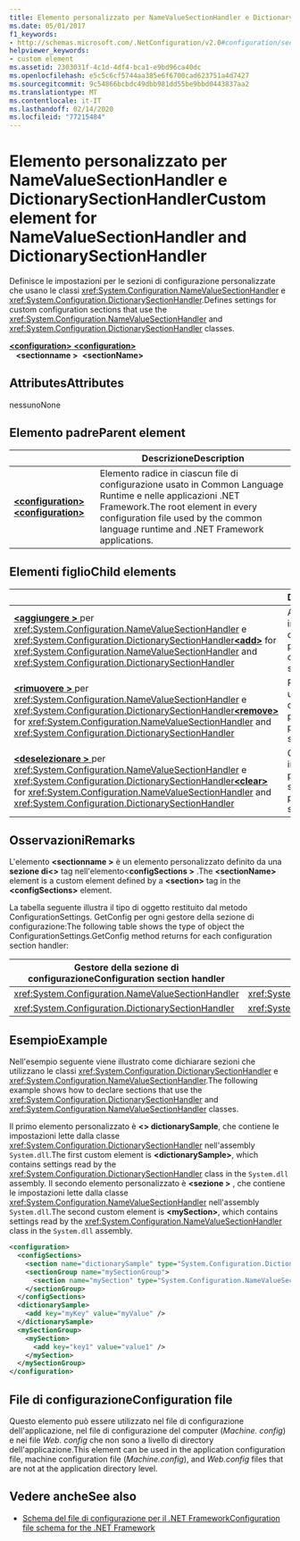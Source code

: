 ```yaml
---
title: Elemento personalizzato per NameValueSectionHandler e DictionarySectionHandler
ms.date: 05/01/2017
f1_keywords:
- http://schemas.microsoft.com/.NetConfiguration/v2.0#configuration/sectionName
helpviewer_keywords:
- custom element
ms.assetid: 2303031f-4c1d-4df4-bca1-e9bd96ca40dc
ms.openlocfilehash: e5c5c6cf5744aa385e6f6700cad623751a4d7427
ms.sourcegitcommit: 9c54866bcbdc49dbb981dd55be9bbd0443837aa2
ms.translationtype: MT
ms.contentlocale: it-IT
ms.lasthandoff: 02/14/2020
ms.locfileid: "77215484"
---
```

# <a name="custom-element-for-namevaluesectionhandler-and-dictionarysectionhandler"></a><span data-ttu-id="b1c4a-102">Elemento personalizzato per NameValueSectionHandler e DictionarySectionHandler</span><span class="sxs-lookup"><span data-stu-id="b1c4a-102">Custom element for NameValueSectionHandler and DictionarySectionHandler</span></span>

<span data-ttu-id="b1c4a-103">Definisce le impostazioni per le sezioni di configurazione personalizzate che usano le classi <xref:System.Configuration.NameValueSectionHandler> e <xref:System.Configuration.DictionarySectionHandler>.</span><span class="sxs-lookup"><span data-stu-id="b1c4a-103">Defines settings for custom configuration sections that use the <xref:System.Configuration.NameValueSectionHandler> and <xref:System.Configuration.DictionarySectionHandler> classes.</span></span>

<span data-ttu-id="b1c4a-104">[ **\<configuration>** ](configuration-element.md)</span><span class="sxs-lookup"><span data-stu-id="b1c4a-104">[**\<configuration>**](configuration-element.md)</span></span>\
<span data-ttu-id="b1c4a-105">&nbsp;&nbsp; **\<sectionname >**</span><span class="sxs-lookup"><span data-stu-id="b1c4a-105">&nbsp;&nbsp;**\<sectionName>**</span></span>

## <a name="attributes"></a><span data-ttu-id="b1c4a-106">Attributes</span><span class="sxs-lookup"><span data-stu-id="b1c4a-106">Attributes</span></span>

<span data-ttu-id="b1c4a-107">nessuno</span><span class="sxs-lookup"><span data-stu-id="b1c4a-107">None</span></span>

## <a name="parent-element"></a><span data-ttu-id="b1c4a-108">Elemento padre</span><span class="sxs-lookup"><span data-stu-id="b1c4a-108">Parent element</span></span>

|     | <span data-ttu-id="b1c4a-109">Descrizione</span><span class="sxs-lookup"><span data-stu-id="b1c4a-109">Description</span></span> |
| --- | ----------- |
| [<span data-ttu-id="b1c4a-110"> **\<configuration>** </span><span class="sxs-lookup"><span data-stu-id="b1c4a-110">**\<configuration>**</span></span>](configuration-element.md) | <span data-ttu-id="b1c4a-111">Elemento radice in ciascun file di configurazione usato in Common Language Runtime e nelle applicazioni .NET Framework.</span><span class="sxs-lookup"><span data-stu-id="b1c4a-111">The root element in every configuration file used by the common language runtime and .NET Framework applications.</span></span> |

## <a name="child-elements"></a><span data-ttu-id="b1c4a-112">Elementi figlio</span><span class="sxs-lookup"><span data-stu-id="b1c4a-112">Child elements</span></span>

|     | <span data-ttu-id="b1c4a-113">Descrizione</span><span class="sxs-lookup"><span data-stu-id="b1c4a-113">Description</span></span> |
| --- | ----------- |
| <span data-ttu-id="b1c4a-114">[ **\<aggiungere >** ](add-element-for-custom-2.md) per <xref:System.Configuration.NameValueSectionHandler> e <xref:System.Configuration.DictionarySectionHandler></span><span class="sxs-lookup"><span data-stu-id="b1c4a-114">[**\<add>**](add-element-for-custom-2.md) for <xref:System.Configuration.NameValueSectionHandler> and <xref:System.Configuration.DictionarySectionHandler></span></span>  | <span data-ttu-id="b1c4a-115">Aggiunge le impostazioni dell'applicazione personalizzata.</span><span class="sxs-lookup"><span data-stu-id="b1c4a-115">Adds custom application settings.</span></span> |
| <span data-ttu-id="b1c4a-116">[ **\<rimuovere >** ](remove-element-for-custom-2.md) per <xref:System.Configuration.NameValueSectionHandler> e <xref:System.Configuration.DictionarySectionHandler></span><span class="sxs-lookup"><span data-stu-id="b1c4a-116">[**\<remove>**](remove-element-for-custom-2.md) for <xref:System.Configuration.NameValueSectionHandler> and <xref:System.Configuration.DictionarySectionHandler></span></span> | <span data-ttu-id="b1c4a-117">Rimuove un'impostazione definita in precedenza.</span><span class="sxs-lookup"><span data-stu-id="b1c4a-117">Removes a previously defined setting.</span></span> |
| <span data-ttu-id="b1c4a-118">[ **\<deselezionare >** ](clear-element-for-custom-2.md) per <xref:System.Configuration.NameValueSectionHandler> e <xref:System.Configuration.DictionarySectionHandler></span><span class="sxs-lookup"><span data-stu-id="b1c4a-118">[**\<clear>**](clear-element-for-custom-2.md) for <xref:System.Configuration.NameValueSectionHandler> and <xref:System.Configuration.DictionarySectionHandler></span></span> | <span data-ttu-id="b1c4a-119">Cancella tutte le impostazioni definite in precedenza in una sezione.</span><span class="sxs-lookup"><span data-stu-id="b1c4a-119">Clears all previously defined settings in a section.</span></span> |

## <a name="remarks"></a><span data-ttu-id="b1c4a-120">Osservazioni</span><span class="sxs-lookup"><span data-stu-id="b1c4a-120">Remarks</span></span>

<span data-ttu-id="b1c4a-121">L'elemento **\<sectionname >** è un elemento personalizzato definito da una **sezione di\<>** tag nell'elemento\<**configSections >** .</span><span class="sxs-lookup"><span data-stu-id="b1c4a-121">The **\<sectionName>** element is a custom element defined by a **\<section>** tag in the **\<configSections>** element.</span></span>

<span data-ttu-id="b1c4a-122">La tabella seguente illustra il tipo di oggetto restituito dal metodo ConfigurationSettings. GetConfig per ogni gestore della sezione di configurazione:</span><span class="sxs-lookup"><span data-stu-id="b1c4a-122">The following table shows the type of object the ConfigurationSettings.GetConfig method returns for each configuration section handler:</span></span>

| <span data-ttu-id="b1c4a-123">Gestore della sezione di configurazione</span><span class="sxs-lookup"><span data-stu-id="b1c4a-123">Configuration section handler</span></span>                        | <span data-ttu-id="b1c4a-124">Tipo restituito</span><span class="sxs-lookup"><span data-stu-id="b1c4a-124">Return type</span></span>                                                |
| ---------------------------------------------------- | ---------------------------------------------------------- |
| <xref:System.Configuration.NameValueSectionHandler>  | <xref:System.Collections.Specialized.NameValueCollection>  |
| <xref:System.Configuration.DictionarySectionHandler> | <xref:System.Collections.IDictionary>                      |

## <a name="example"></a><span data-ttu-id="b1c4a-125">Esempio</span><span class="sxs-lookup"><span data-stu-id="b1c4a-125">Example</span></span>

<span data-ttu-id="b1c4a-126">Nell'esempio seguente viene illustrato come dichiarare sezioni che utilizzano le classi <xref:System.Configuration.DictionarySectionHandler> e <xref:System.Configuration.NameValueSectionHandler>.</span><span class="sxs-lookup"><span data-stu-id="b1c4a-126">The following example shows how to declare sections that use the <xref:System.Configuration.DictionarySectionHandler> and <xref:System.Configuration.NameValueSectionHandler> classes.</span></span>

<span data-ttu-id="b1c4a-127">Il primo elemento personalizzato è **\<> dictionarySample**, che contiene le impostazioni lette dalla classe <xref:System.Configuration.DictionarySectionHandler> nell'assembly `System.dll`.</span><span class="sxs-lookup"><span data-stu-id="b1c4a-127">The first custom element is **\<dictionarySample>**, which contains settings read by the <xref:System.Configuration.DictionarySectionHandler> class in the `System.dll` assembly.</span></span> <span data-ttu-id="b1c4a-128">Il secondo elemento personalizzato è **\<sezione >** , che contiene le impostazioni lette dalla classe <xref:System.Configuration.NameValueSectionHandler> nell'assembly `System.dll`.</span><span class="sxs-lookup"><span data-stu-id="b1c4a-128">The second custom element is **\<mySection>**, which contains settings read by the <xref:System.Configuration.NameValueSectionHandler> class in the `System.dll` assembly.</span></span>

```xml
<configuration>
  <configSections>
    <section name="dictionarySample" type="System.Configuration.DictionarySectionHandler,System" />
    <sectionGroup name="mySectionGroup">
      <section name="mySection" type="System.Configuration.NameValueSectionHandler,System" />
    </sectionGroup>
  </configSections>
  <dictionarySample>
    <add key="myKey" value="myValue" />
  </dictionarySample>
  <mySectionGroup>
    <mySection>
      <add key="key1" value="value1" />
    </mySection>
  </mySectionGroup>
</configuration>
```

## <a name="configuration-file"></a><span data-ttu-id="b1c4a-129">File di configurazione</span><span class="sxs-lookup"><span data-stu-id="b1c4a-129">Configuration file</span></span>

<span data-ttu-id="b1c4a-130">Questo elemento può essere utilizzato nel file di configurazione dell'applicazione, nel file di configurazione del computer (*Machine. config*) e nei file *Web. config* che non sono a livello di directory dell'applicazione.</span><span class="sxs-lookup"><span data-stu-id="b1c4a-130">This element can be used in the application configuration file, machine configuration file (*Machine.config*), and *Web.config* files that are not at the application directory level.</span></span>

## <a name="see-also"></a><span data-ttu-id="b1c4a-131">Vedere anche</span><span class="sxs-lookup"><span data-stu-id="b1c4a-131">See also</span></span>

- [<span data-ttu-id="b1c4a-132">Schema del file di configurazione per il .NET Framework</span><span class="sxs-lookup"><span data-stu-id="b1c4a-132">Configuration file schema for the .NET Framework</span></span>](index.md)

